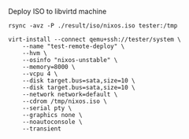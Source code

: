 
Deploy ISO to libvirtd machine

    rsync -avz -P ./result/iso/nixos.iso tester:/tmp

    virt-install --connect qemu+ssh://tester/system \
        --name "test-remote-deploy" \
        --hvm \
        --osinfo "nixos-unstable" \
        --memory=8000 \
        --vcpu 4 \
        --disk target.bus=sata,size=10 \
        --disk target.bus=sata,size=10 \
        --network network=default \
        --cdrom /tmp/nixos.iso \
        --serial pty \
        --graphics none \
        --noautoconsole \
        --transient
